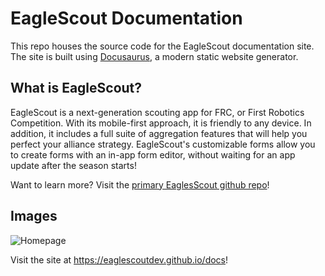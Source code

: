 # EagleScout Documentation

This repo houses the source code for the EagleScout documentation site. The site is built using [Docusaurus](https://docusaurus.io/), a modern static website generator.

## What is EagleScout?

EagleScout is a next-generation scouting app for FRC, or First Robotics Competition. With its mobile-first approach, it is friendly to any device. In addition, it includes a full suite of aggregation features that will help you perfect your alliance strategy. EagleScout's customizable forms allow you to create forms with an in-app form editor, without waiting for an app update after the season starts!

Want to learn more?
Visit the [primary EaglesScout github repo](https://github.com/EagleScoutDev/eaglescout)!

## Images

![Homepage](https://cloud-6mzcmw0ph-hack-club-bot.vercel.app/0home___eaglescout.jpeg)

Visit the site at https://eaglescoutdev.github.io/docs!
